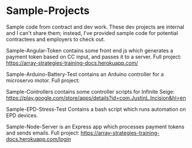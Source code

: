 # Sample-Projects
Sample code from contract and dev work. These dev projects are internal and I can't share them; instead, I've provided sample code for potential contractees and employers to check out.

Sample-Angular-Token contains some front end js which generates a payment token based on CC input, and passes it to a server. Full project: https://array-strategies-training-docs.herokuapp.com/

Sample-Arduino-Battery-Test	contains an Arduino controller for a microservo motor. Full project: 

Sample-Controllers	contains some controller scripts for Infinite Seige: https://play.google.com/store/apps/details?id=com.JustinL.Incision&hl=en

Sample-EPD-Stress-Test	Contains a bash script which runs automation on EPD devices.

Sample-Node-Server is an Express app which processes payment tokens and sends emails. Full project: https://array-strategies-training-docs.herokuapp.com/login
